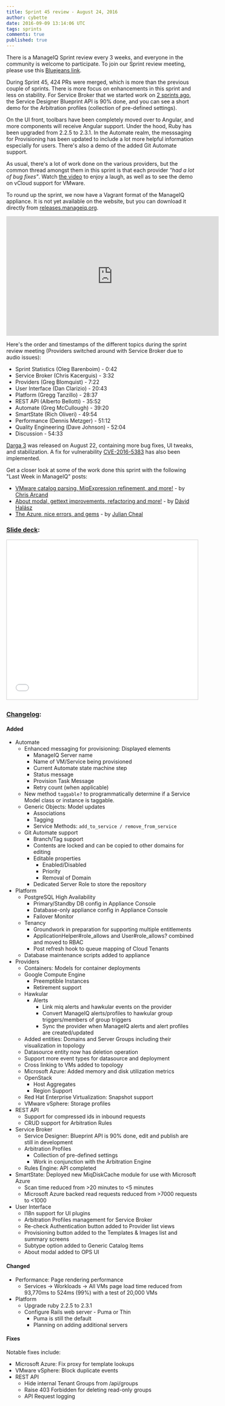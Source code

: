 ```yaml
---
title: Sprint 45 review - August 24, 2016
author: cybette
date: 2016-09-09 13:14:06 UTC
tags: sprints
comments: true
published: true
---
```


There is a ManageIQ Sprint review every 3 weeks, and everyone in the community is welcome to participate. To join our Sprint review meeting, please use this [Bluejeans link](https://bluejeans.com/5927041376/).

During Sprint 45, 424 PRs were merged, which is more than the previous couple of sprints. There is more focus on enhancements in this sprint and less on stability. For Service Broker that we started work on [2 sprints ago](http://manageiq.org/blog/2016/07/sprint-43-review-july-13-2016/), the Service Designer Blueprint API is 90% done, and you can see a short demo for the Arbitration profiles (collection of pre-defined settings).

On the UI front, toolbars have been completely moved over to Angular, and more components will receive Angular support. Under the hood, Ruby has been upgraded from 2.2.5 to 2.3.1. In the Automate realm, the messsaging for Provisioning has been updated to include a lot more helpful information especially for users. There's also a demo of the added Git Automate support.

As usual, there's a lot of work done on the various providers, but the common thread amongst them in this sprint is that each provider _"had a lot of bug fixes"_. Watch [the video](https://www.youtube.com/watch?v=yt_dU9mb0K4) to enjoy a laugh, as well as to see the demo on vCloud support for VMware.

To round up the sprint, we now have a Vagrant format of the ManageIQ appliance. It is not yet available on the website, but you can download it directly from [releases.manageiq.org](http://releases.manageiq.org/).

<iframe width="560" height="315" src="https://www.youtube.com/embed/yt_dU9mb0K4" frameborder="0" allowfullscreen></iframe>

Here's the order and timestamps of the different topics during the sprint review meeting (Providers switched around with Service Broker due to audio issues):

* Sprint Statistics (Oleg Barenboim) - 0:42
* Service Broker (Chris Kacerguis) - 3:32
* Providers (Greg Blomquist) - 7:22
* User Interface (Dan Clarizio) - 20:43
* Platform (Gregg Tanzillo) - 28:37
* REST API (Alberto Bellotti) - 35:52
* Automate (Greg McCullough) - 39:20
* SmartState (Rich Oliveri) - 49:54
* Performance (Dennis Metzger) - 51:12
* Quality Engineering (Dave Johnson) - 52:04
* Discussion - 54:33

[Darga 3](http://manageiq.org/blog/2016/08/Announcing-Darga-3/) was released on August 22, containing more bug fixes, UI tweaks, and stabilization. A fix for vulnerability [CVE-2016-5383](https://access.redhat.com/security/cve/cve-2016-5383) has also been implemented.

Get a closer look at some of the work done this sprint with the following "Last Week in ManageIQ" posts:

* [VMware catalog parsing, MiqExpression refinement, and more!](http://manageiq.org/blog/2016/08/last-week-in-manageiq/) - by [Chris Arcand](https://twitter.com/chrisarcand)
* [About modal, gettext improvements, refactoring and more!](http://manageiq.org/blog/2016/08/last-week-in-manageiq-about-modal-gettext/) - by [Dávid Halász](https://twitter.com/halaszdavid)
* [The Azure, nice errors, and gems](http://manageiq.org/blog/2016/08/last-week-in-manageiq-the-azure-nice-errors-and-gems/) - by [Julian Cheal](http://juliancheal.co.uk/)

### [Slide deck](http://www.slideshare.net/ManageIQ/sprint-45-review):

<iframe src="//www.slideshare.net/slideshow/embed_code/key/vqWpannOw1JKjT" width="510" height="420" frameborder="0" marginwidth="0" marginheight="0" scrolling="no" style="border:1px solid #CCC; border-width:1px; margin-bottom:5px; max-width: 100%;" allowfullscreen> </iframe>

### [Changelog](http://manageiq.org/community/changelog/):

#### Added

- Automate
  - Enhanced messaging for provisioning: Displayed elements
    - ManageIQ Server name
    - Name of VM/Service being provisioned
    - Current Automate state machine step
    - Status message
    - Provision Task Message
    - Retry count (when applicable)
  - New method `taggable?` to programmatically determine if a Service Model class or instance is taggable.
  - Generic Objects: Model updates
    - Associations
    - Tagging
    - Service Methods: `add_to_service / remove_from_service`
  - Git Automate support
    - Branch/Tag support
    - Contents are locked and can be copied to other domains for editing
    - Editable properties
      - Enabled/Disabled
      - Priority
      - Removal of Domain
    - Dedicated Server Role to store the repository
- Platform
  - PostgreSQL High Availability
    - Primary/Standby DB config in Appliance Console
    - Database-only appliance config in Appliance Console
    - Failover Monitor
  - Tenancy
    - Groundwork in preparation for supporting multiple entitlements
    - ApplicationHelper#role_allows and User#role_allows? combined and moved to RBAC
    - Post refresh hook to queue mapping of Cloud Tenants
  - Database maintenance scripts added to appliance
- Providers
  - Containers: Models for container deployments
  - Google Compute Engine
    - Preemptible Instances
    - Retirement support
  - Hawkular    
    - Alerts
       - Link miq alerts and hawkular events on the provider
       - Convert ManageIQ alerts/profiles to hawkular group triggers/members of group triggers
       - Sync the provider when ManageIQ alerts and alert profiles are created/updated
   - Added entities: Domains and Server Groups including their visualization in topology
   - Datasource entity now has deletion operation
   - Support more event types for datasource and deployment
   - Cross linking to VMs added to topology
  - Microsoft Azure: Added memory and disk utilization metrics
  - OpenStack
    - Host Aggregates
    - Region Support
  - Red Hat Enterprise Virtualization: Snapshot support
  - VMware vSphere: Storage profiles
- REST API
  - Support for compressed ids in inbound requests
  - CRUD support for Arbitration Rules
- Service Broker
  - Service Designer: Blueprint API is 90% done, edit and publish are still in development
  - Arbitration Profiles
      - Collection of pre-defined settings
      - Work in conjunction with the Arbitration Engine
  - Rules Engine: API completed
- SmartState: Deployed new MiqDiskCache module for use with Microsoft Azure
    - Scan time reduced from &gt;20 minutes to &lt;5 minutes
    - Microsoft Azure backed read requests reduced from &gt;7000 requests to &lt;1000
- User Interface
  - I18n support for UI plugins
  - Arbitration Profiles management for Service Broker
  - Re-check Authentication button added to Provider list views
  - Provisioning button added to the Templates & Images list and summary screens
  - Subtype option added to Generic Catalog Items
  - About modal added to OPS UI
  
#### Changed

- Performance: Page rendering performance
  - Services -&gt; Workloads -&gt; All VMs page load time reduced from 93,770ms to 524ms (99%) with a test of 20,000 VMs
- Platform
  - Upgrade ruby 2.2.5 to 2.3.1
  - Configure Rails web server - Puma or Thin
    - Puma is still the default
    - Planning on adding additional servers

#### Fixes

Notable fixes include:
- Microsoft Azure: Fix proxy for template lookups
- VMware vSphere: Block duplicate events
- REST API
  - Hide internal Tenant Groups from /api/groups
  - Raise 403 Forbidden for deleting read-only groups
  - API Request logging